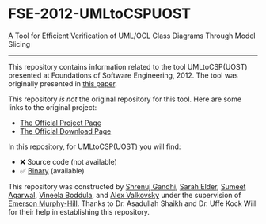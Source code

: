 # FSE-2012-UMLtoCSPUOST
A Tool for Efficient Verification of UML/OCL Class Diagrams Through Model Slicing

***

This repository contains information related to the tool UMLtoCSP(UOST) presented at Foundations of Software Engineering, 2012. The tool was originally presented in [this paper](http://dl.acm.org/citation.cfm?id=2393596.2393639&coll=DL&dl=GUIDE&CFID=544907474&CFTOKEN=96283854).

This repository _is not_ the original repository for this tool. Here are some links to the original project:
* [The Official Project Page](http://asadshaikh.com/UMLtoCSP_UOST/)
* [The Official Download Page](http://asadshaikh.com/UMLtoCSP_UOST/download.html)

In this repository, for UMLtoCSP(UOST) you will find:
* :x: Source code (not available)
* :white_check_mark: [Binary](https://github.com/SoftwareEngineeringToolDemos/FSE-2012-UMLtoCSP-UOST/tree/master/Binary) (available)

This repository was constructed by [Shrenuj Gandhi](https://github.com/shrenujgandhi), [Sarah Elder](https://github.com/seelder), [Sumeet Agarwal](https://github.com/sumeet29), [Vineela Boddula](https://github.com/boddulavineela), and [Alex Valkovsky](https://github.com/avalkovsky) under the supervision of [Emerson Murphy-Hill](https://github.com/CaptainEmerson). Thanks to Dr. Asadullah Shaikh and Dr. Uffe Kock Wiil for their help in establishing this repository.
